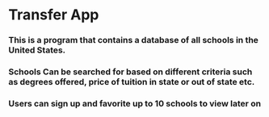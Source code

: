  # Transfer App
 ### This is a program that contains a database of all schools in the United States. 
 ### Schools Can be searched for based on different criteria such as degrees offered, price of tuition in state or out of state etc. 
 ### Users can sign up and favorite up to 10 schools to view later on 
